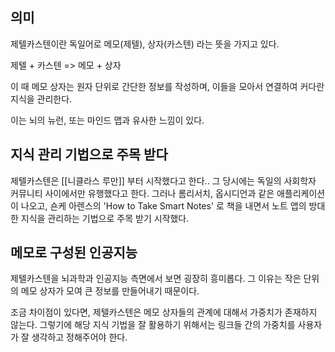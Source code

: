 
## 의미

제텔카스텐이란 독일어로 메모(제텔), 상자(카스텐) 라는 뜻을 가지고 있다.

제텔 + 카스텐 => 메모 + 상자

이 때 메모 상자는 원자 단위로 간단한 정보를 작성하며, 이들을 모아서 연결하여 커다란 지식을 관리한다.

이는 뇌의 뉴런, 또는 마인드 맵과 유사한 느낌이 있다.


## 지식 관리 기법으로 주목 받다

제텔카스텐은 [[니클라스 루만]] 부터 시작했다고 한다.. 그 당시에는 독일의 사회학자 커뮤니티 사이에서만 유행했다고 한다. 그러나 롬리서치, 옵시디언과 같은 애플리케이션이 나오고, 숀케 아렌스의 'How to Take Smart Notes' 로 책을 내면서 노트 앱의 방대한 지식을 관리하는 기법으로 주목 받기 시작했다.

## 메모로 구성된 인공지능


제텔카스텐을 뇌과학과 인공지능 측면에서 보면 굉장히 흥미롭다. 그 이유는 작은 단위의 메모 상자가 모여 큰 정보를 만들어내기 때문이다.

조금 차이점이 있다면, 제텔카스텐은 메모 상자들의 관계에 대해서 가중치가 존재하지 않는다. 그렇기에 해당 지식 기법을 잘 활용하기 위해서는 링크들 간의 가중치를 사용자가 잘 생각하고 정해주어야 한다.



